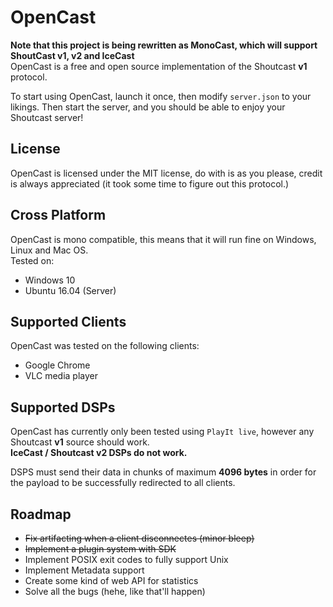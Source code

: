 # OpenCast
**Note that this project is being rewritten as MonoCast, which will support ShoutCast v1, v2 and IceCast**  
OpenCast is a free and open source implementation of the Shoutcast **v1** protocol.  
  
To start using OpenCast, launch it once, then modify `server.json` to your likings. Then start the server, and you should be able to enjoy your Shoutcast server!

## License
OpenCast is licensed under the MIT license, do with is as you please, credit is always appreciated (it took some time to figure out this protocol.)

## Cross Platform
OpenCast is mono compatible, this means that it will run fine on Windows, Linux and Mac OS.  
Tested on:  
- Windows 10  
- Ubuntu 16.04 (Server)  

## Supported Clients
OpenCast was tested on the following clients:  
- Google Chrome  
- VLC media player

## Supported DSPs
OpenCast has currently only been tested using `PlayIt live`, however any Shoutcast **v1** source should work.  
**IceCast / Shoutcast v2 DSPs do not work.**  
  
DSPS must send their data in chunks of maximum **4096 bytes** in order for the payload to be successfully redirected to all clients.

## Roadmap
- ~~Fix artifacting when a client disconnectes (minor bleep)~~  
- ~~Implement a plugin system with SDK~~ 
- Implement POSIX exit codes to fully support Unix  
- Implement Metadata support
- Create some kind of web API for statistics
- Solve all the bugs (hehe, like that'll happen)
